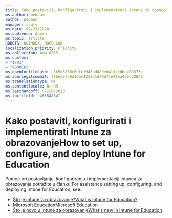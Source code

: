 ```yaml
---
title: Kako postaviti, konfigurirati i implementirati Intune za obrazovanje
ms.author: pebaum
author: pebaum
manager: scotv
ms.date: 07/29/2020
ms.audience: Admin
ms.topic: article
ROBOTS: NOINDEX, NOFOLLOW
localization_priority: Priority
ms.collection: Adm_O365
ms.custom:
- "1701"
- "9000165"
ms.openlocfilehash: c865d5830c6dfc1946bd08de0411ecdbae89373e
ms.sourcegitcommit: ffbed67c0a16ec423fa1d79b71e48ea4e2d320e1
ms.translationtype: MT
ms.contentlocale: hr-HR
ms.lasthandoff: 07/29/2020
ms.locfileid: "46554884"
---
```

# <a name="how-to-set-up-configure-and-deploy-intune-for-education"></a><span data-ttu-id="4ed21-102">Kako postaviti, konfigurirati i implementirati Intune za obrazovanje</span><span class="sxs-lookup"><span data-stu-id="4ed21-102">How to set up, configure, and deploy Intune for Education</span></span>

<span data-ttu-id="4ed21-103">Pomoć pri postavljanju, konfiguriranju i implementaciji intunea za obrazovanje potražite u članku:</span><span class="sxs-lookup"><span data-stu-id="4ed21-103">For assistance setting up, configuring, and deploying Intune for Education, see:</span></span>

- [<span data-ttu-id="4ed21-104">Što je Intune za obrazovanje?</span><span class="sxs-lookup"><span data-stu-id="4ed21-104">What is Intune for Education?</span></span>](https://docs.microsoft.com/intune-education/what-is-intune-for-education)
- [<span data-ttu-id="4ed21-105">Microsoft Education</span><span class="sxs-lookup"><span data-stu-id="4ed21-105">Microsoft Education</span></span>](https://www.microsoft.com/education/intune/default.aspx)
- [<span data-ttu-id="4ed21-106">Što je novo u Intune za obrazovanje</span><span class="sxs-lookup"><span data-stu-id="4ed21-106">What's new in Intune for Education</span></span>](https://docs.microsoft.com/intune-education/whats-new-in-edu)